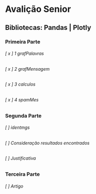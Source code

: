 # Avalição Senior
## Bibliotecas: Pandas | Plotly

### Primeira Parte
###### [ x ] 1 grafPalavras 
###### [ x ] 2 grafMensagem
###### [ x ] 3 calculos
###### [ x ] 4 spamMes

### Segunda Parte
###### [ ] identmgs
###### [ ] Consideração resultados encontrados 
###### [ ] Justificativa

### Terceira Parte
###### [ ] Artigo
